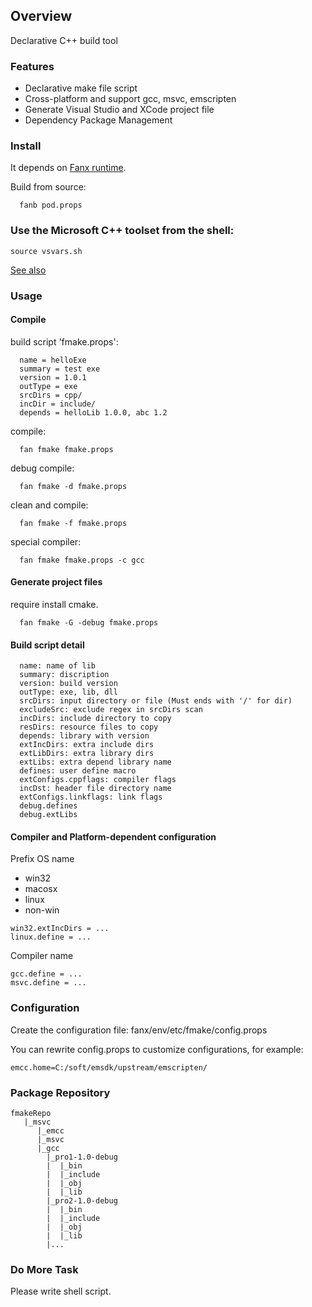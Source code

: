 
## Overview

Declarative C++ build tool

### Features

- Declarative make file script
- Cross-platform and support gcc, msvc, emscripten
- Generate Visual Studio and XCode project file
- Dependency Package Management


### Install

It depends on [Fanx runtime](https://github.com/fanx-dev/fanx/blob/master/doc/QuickStart.md).

Build from source:
```
  fanb pod.props
```

### Use the Microsoft C++ toolset from the shell:
```
source vsvars.sh
```
[See also](https://learn.microsoft.com/en-us/cpp/build/building-on-the-command-line?view=msvc-170)

### Usage

#### Compile

build script 'fmake.props':
```
  name = helloExe
  summary = test exe
  version = 1.0.1
  outType = exe
  srcDirs = cpp/
  incDir = include/
  depends = helloLib 1.0.0, abc 1.2
```
compile:
```
  fan fmake fmake.props
```
debug compile:
```
  fan fmake -d fmake.props
```
clean and compile:
```
  fan fmake -f fmake.props
```
special compiler:
```
  fan fmake fmake.props -c gcc
```

#### Generate project files
require install cmake.
```
  fan fmake -G -debug fmake.props
```

#### Build script detail

```
  name: name of lib
  summary: discription
  version: build version
  outType: exe, lib, dll
  srcDirs: input directory or file (Must ends with '/' for dir)
  excludeSrc: exclude regex in srcDirs scan
  incDirs: include directory to copy
  resDirs: resource files to copy
  depends: library with version
  extIncDirs: extra include dirs
  extLibDirs: extra library dirs
  extLibs: extra depend library name
  defines: user define macro
  extConfigs.cppflags: compiler flags
  incDst: header file directory name
  extConfigs.linkflags: link flags
  debug.defines
  debug.extLibs
```

#### Compiler and Platform-dependent configuration
Prefix OS name
- win32
- macosx
- linux
- non-win

```
win32.extIncDirs = ...
linux.define = ...
```

Compiler name
```
gcc.define = ...
msvc.define = ...
```

### Configuration
Create the configuration file: fanx/env/etc/fmake/config.props

You can rewrite config.props to customize configurations, for example:
```
emcc.home=C:/soft/emsdk/upstream/emscripten/
```

### Package Repository

```
fmakeRepo
   |_msvc
      |_emcc
      |_msvc
      |_gcc
        |_pro1-1.0-debug
        |  |_bin
        |  |_include
        |  |_obj
        |  |_lib
        |_pro2-1.0-debug
        |  |_bin
        |  |_include
        |  |_obj
        |  |_lib
        |...

```


### Do More Task

Please write shell script.
